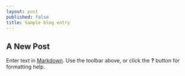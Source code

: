 ```yaml
---
layout: post
published: false
title: Sample blog entry
---
```


## A New Post

Enter text in [Markdown](http://daringfireball.net/projects/markdown/). Use the toolbar above, or click the **?** button for formatting help.
